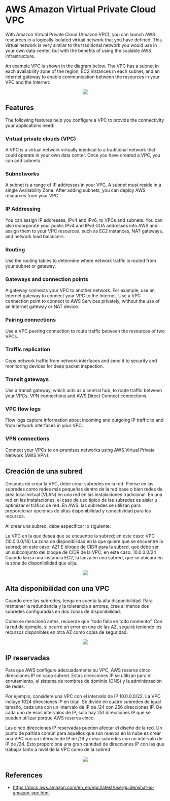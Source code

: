 # AWS Amazon Virtual Private Cloud VPC

With Amazon Virtual Private Cloud (Amazon VPC), you can launch AWS resources in a logically isolated virtual network that you have defined. This virtual network is very similar to the traditional network you would use in your own data center, but with the benefits of using the scalable AWS infrastructure.

An example VPC is shown in the diagram below. The VPC has a subnet in each availability zone of the region, EC2 instances in each subnet, and an Internet gateway to enable communication between the resources in your VPC and the Internet.

<p align="center">
  <img src="https://github.com/dimasx010/knowledge/assets/105082657/58a81e7c-b326-4ef9-87b3-d251112db03b">
</p>

## Features
The following features help you configure a VPC to provide the connectivity your applications need:

### Virtual private clouds (VPC)
A VPC is a virtual network virtually identical to a traditional network that could operate in your own data center. Once you have created a VPC, you can add subnets.

### Subnetworks
A subnet is a range of IP addresses in your VPC. A subnet must reside in a single Availability Zone. After adding subnets, you can deploy AWS resources from your VPC.

### IP Addressing
You can assign IP addresses, IPv4 and IPv6, to VPCs and subnets. You can also incorporate your public IPv4 and IPv6 GUA addresses into AWS and assign them to your VPC resources, such as EC2 instances, NAT gateways, and network load balancers.

### Routing
Use the routing tables to determine where network traffic is routed from your subnet or gateway.

### Gateways and connection points
A gateway connects your VPC to another network. For example, use an Internet gateway to connect your VPC to the Internet. Use a VPC connection point to connect to AWS Services privately, without the use of an Internet gateway or NAT device.

### Pairing connections
Use a VPC peering connection to route traffic between the resources of two VPCs.

### Traffic replication
Copy network traffic from network interfaces and send it to security and monitoring devices for deep packet inspection.

### Transit gateways
Use a transit gateway, which acts as a central hub, to route traffic between your VPCs, VPN connections and AWS Direct Connect connections.

### VPC flow logs
Flow logs capture information about incoming and outgoing IP traffic to and from network interfaces in your VPC.

### VPN connections
Connect your VPCs to on-premises networks using AWS Virtual Private Network (AWS VPN).

## Creación de una subred

Después de crear la VPC, debe crear subredes en la red. Piense en las subredes como redes más pequeñas dentro de la red base o bien redes de área local virtual (VLAN) en una red en las instalaciones tradicional. En una red en las instalaciones, el caso de uso típico de las subredes es aislar u optimizar el tráfico de red. En AWS, las subredes se utilizan para proporcionar opciones de altas disponibilidad y conectividad para los recursos.

Al crear una subred, debe especificar lo siguiente:

La VPC en la que desea que se encuentre la subred; en este caso: VPC (10.0.0.0/16)
La zona de disponibilidad en la que quiere que se encuentre la subred; en este caso: AZ1
E bloque de CIDR para la subred, que debe ser un subconjunto del bloque de CIDR de la VPC; en este caso: 10.0.0.0/24
Cuando lanza una instancia EC2, la lanza en una subred, que se ubicará en la zona de disponibilidad que elija.

<p align="center">
  <img src="https://github.com/dimasx010/knowledge/assets/105082657/59249558-b1fe-42f7-97e2-cb36a2bab6a2">
</p>

## Alta disponibilidad con una VPC

Cuando cree las subredes, tenga en cuenta la alta disponibilidad. Para mantener la redundancia y la tolerancia a errores, cree al menos dos subredes configuradas en dos zonas de disponibilidad.

Como se mencionó antes, recuerde que “todo falla en todo momento”. Con la red de ejemplo, si ocurre un error en una de las AZ, seguirá teniendo los recursos disponibles en otra AZ como copia de seguridad.

<p align="center">
  <img src="https://github.com/dimasx010/knowledge/assets/105082657/bac4d887-9414-4465-abbb-f05aa3c573b1">
</p>

## IP reservadas

Para que AWS configure adecuadamente su VPC, AWS reserva cinco direcciones IP en cada subred. Estas direcciones IP se utilizan para el enrutamiento, el sistema de nombres de dominio (DNS) y la administración de redes.

Por ejemplo, considere una VPC con el intervalo de IP 10.0.0.0/22. La VPC incluye 1024 direcciones IP en total. Se divide en cuatro subredes de igual tamaño, cada una con un intervalo de IP de /24 con 256 direcciones IP. De cada uno de esos intervalos de IP, solo hay 251 direcciones IP que se pueden utilizar porque AWS reserva cinco.

Las cinco direcciones IP reservadas pueden afectar el diseño de la red. Un punto de partida común para aquellos que son nuevos en la nube es crear una VPC con un intervalo de IP de /16 y crear subredes con un intervalo de IP de /24. Esto proporciona una gran cantidad de direcciones IP con las que trabajar tanto a nivel de la VPC como de la subred.

<p align="center">
  <img src="https://github.com/dimasx010/knowledge/assets/105082657/5f842fca-7c4d-479c-adea-09dda5d8e24d">
</p>

## References
- https://docs.aws.amazon.com/en_en/vpc/latest/userguide/what-is-amazon-vpc.html

